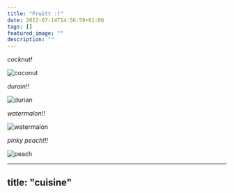 ```yaml
---
title: "Fruitt :)"
date: 2022-07-14T14:56:59+01:00
tags: []
featured_image: ""
description: ""
---
```

*cocknut!*

![coconut](../coconut.jpg)

*durain!!*

![durian](../durian.jpg)

*watermalon!!*

![watermalon](../watermalon.jpg)

*pinky peach!!!*

![peach](../peach.jpg)

---
title: "cuisine"
---